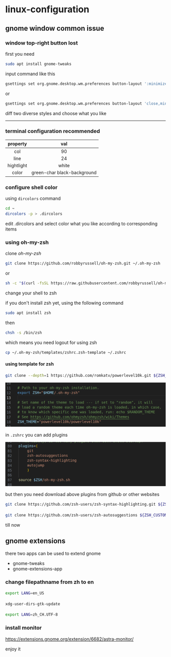 # linux-configuration

## gnome window common issue

### window top-right button lost

first you need

```bash
sudo apt install gnome-tweaks
```

input command like this

```bash
gsettings set org.gnome.desktop.wm.preferences button-layout ':minimize,maximize,close'
```

or

```bash
gsettings set org.gnome.desktop.wm.preferences button-layout 'close,minimize,maximize:'
```

diff two diverse styles and choose what you like

---

### terminal configuration recommended

|  property  |             val             |
| :--------: | :-------------------------: |
|    col     |             90              |
|    line    |             24              |
| hightlight |            white            |
|   color    | green-char black-background |

### configure shell color

using `dircolors` command

```bash
cd ~
dircolors -p > .dircolors
```

edit .dircolors and select color what you like according to corresponding items

### using oh-my-zsh

clone *oh-my-zsh*

```bash
git clone https://github.com/robbyrussell/oh-my-zsh.git ~/.oh-my-zsh
```

or

```bash
sh -c "$(curl -fsSL https://raw.githubusercontent.com/robbyrussell/oh-my-zsh/master/tools/install.sh)"
```

change your shell to zsh

if you don't install zsh yet, using the following command

```bash
sudo apt install zsh
```

then

```bash
chsh -s /bin/zsh
```

which means you need logout for using zsh

```bash
cp ~/.oh-my-zsh/templates/zshrc.zsh-template ~/.zshrc
```

#### using template for zsh

```bash
git clone --depth=1 https://github.com/romkatv/powerlevel10k.git ${ZSH_CUSTOM:-$HOME/.oh-my-zsh/custom}/themes/powerlevel10k
```

![lost](pictures/p1.png)

in `.zshrc` you can add plugins

![lost](pictures/p2.png)

but then you need download above plugins from github or other websites

```bash
git clone https://github.com/zsh-users/zsh-syntax-highlighting.git ${ZSH_CUSTOM:-~/.oh-my-zsh/custom}/plugins/zsh-syntax-highlighting

git clone https://github.com/zsh-users/zsh-autosuggestions ${ZSH_CUSTOM:-~/.oh-my-zsh/custom}/plugins/zsh-autosuggestions
```

till now

## gnome extensions

there two apps can be used to extend gnome

- gnome-tweaks
- gnome-extensions-app

### change filepathname from zh to en

```bash
export LANG=en_US

xdg-user-dirs-gtk-update

export LANG=zh_CH.UTF-8
```

### install monitor

<https://extensions.gnome.org/extension/6682/astra-monitor/>

enjoy it
